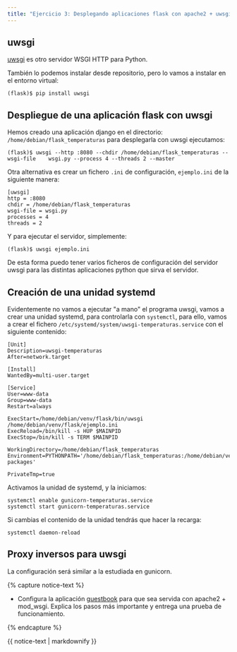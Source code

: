 ```yaml
---
title: "Ejercicio 3: Desplegando aplicaciones flask con apache2 + uwsgi"
---
```


## uwsgi

[uwsgi](https://uwsgi-docs.readthedocs.io/en/latest/) es otro servidor WSGI HTTP para Python.

También lo podemos instalar desde repositorio, pero lo vamos a instalar en el entorno virtual:

    (flask)$ pip install uwsgi

## Despliegue de una aplicación flask con uwsgi

Hemos creado una aplicación django en el directorio: `/home/debian/flask_temperaturas` para desplegarla con uwsgi ejecutamos:

    (flask)$ uwsgi --http :8080 --chdir /home/debian/flask_temperaturas --wsgi-file    wsgi.py --process 4 --threads 2 --master 

Otra alternativa es crear un fichero `.ini` de configuración, `ejemplo.ini` de la siguiente manera:

    [uwsgi]
    http = :8080
    chdir = /home/debian/flask_temperaturas 
    wsgi-file = wsgi.py
    processes = 4
    threads = 2

Y para ejecutar el servidor, simplemente:

    (flask)$ uwsgi ejemplo.ini

De esta forma puedo tener varios ficheros de configuración del servidor uwsgi para las distintas aplicaciones python que sirva el servidor.

## Creación de una unidad systemd

Evidentemente no vamos a ejecutar "a mano" el programa uwsgi, vamos a crear una unidad systemd, para controlarla con `systemctl`, para ello, vamos a crear el fichero `/etc/systemd/system/uwsgi-temperaturas.service` con el siguiente contenido:

```
[Unit]
Description=uwsgi-temperaturas
After=network.target

[Install]
WantedBy=multi-user.target

[Service]
User=www-data
Group=www-data
Restart=always

ExecStart=/home/debian/venv/flask/bin/uwsgi /home/debian/venv/flask/ejemplo.ini
ExecReload=/bin/kill -s HUP $MAINPID
ExecStop=/bin/kill -s TERM $MAINPID

WorkingDirectory=/home/debian/flask_temperaturas
Environment=PYTHONPATH='/home/debian/flask_temperaturas:/home/debian/venv/flask/lib/python3.9/site-packages'

PrivateTmp=true
```

Activamos la unidad de systemd, y la iniciamos:

```
systemctl enable gunicorn-temperaturas.service
systemctl start gunicorn-temperaturas.service
```

Si cambias el contenido de la unidad tendrás que hacer la recarga:

```
systemctl daemon-reload
```

## Proxy inversos para uwsgi

La configuración será similar a la estudiada en gunicorn.

{% capture notice-text %}

* Configura la aplicación [guestbook](https://github.com/josedom24/guestbook) para que sea servida con apache2 + mod_wsgi. Explica los pasos más importante y entrega una prueba de funcionamiento.

{% endcapture %}<div class="notice--info">{{ notice-text | markdownify }}</div>
